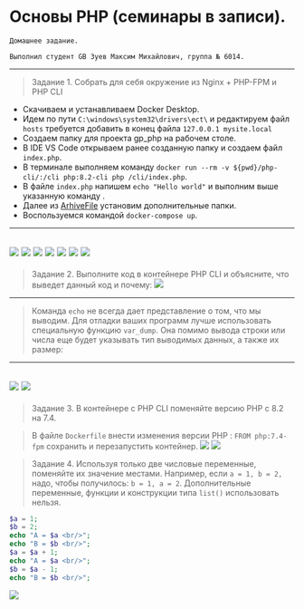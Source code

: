 # Основы PHP (семинары в записи).
```
Домашнее задание.

Выполнил студент GB Зуев Максим Михайлович, группа № 6014.
```
---
> Задание 1. Собрать для себя окружение из Nginx + 
PHP-FPM и PHP CLI

- Скачиваем и устанавливаем Docker Desktop.
- Идем по пути `С:\windows\system32\drivers\ect\` и редактируем файл `hosts` требуется добавить в конец файла `127.0.0.1 mysite.local`
- Создаем папку для проекта gp_php на рабочем столе.
- В IDE VS Code открываем ранее созданную папку и создаем файл `index.php`.
- В терминале выполняем команду `docker run --rm -v ${pwd}/php-cli/:/cli php:8.2-cli php /cli/index.php`.
- В файле `index.php` напишем `echo "Hello world"` и выполним выше указанную команду .
- Далее из [ArhiveFile](./ArhiveFile/fpm.zip) установим дополнительные папки.
- Воспользуемся командой `docker-compose up`.
---
![](./screenShots/8.png)
![](./screenShots/11.png)
![](./screenShots/9.png)
![](./screenShots/10.png)
![](./screenShots/6.png)
![](./screenShots/1.png)
![](./screenShots/13.png)
---
> Задание 2. Выполните код в контейнере PHP CLI и объясните, что выведет данный код и почему:
![](./screenShots/12.png)
---

>Команда `echo` не всегда дает представление о том, что мы выводим. Для отладки ваших программ лучше использовать специальную функцию `var_dump`. Она помимо вывода строки или числа еще будет указывать тип выводимых данных, а также их размер:
---
![](./screenShots/4.png)
![](./screenShots/3.png)
---
> Задание 3. В контейнере с PHP CLI поменяйте версию PHP с 8.2 на 7.4.

> В файле `Dockerfile` внести изменения версии PHP : `FROM php:7.4-fpm`
сохранить и перезапустить контейнер.
![](./screenShots/1.png/)
![](./screenShots/14.png)

> Задание 4. Используя только две числовые переменные, поменяйте их значение местами. Например, если `a = 1, b = 2,` надо, чтобы получилось: `b = 1, a = 2`. Дополнительные переменные, функции и конструкции типа `list()` использовать нельзя.

```php
$a = 1;
$b = 2;
echo "A = $a <br/>";
echo "B = $b <br/>";
$a = $a + 1;
echo "A = $a <br/>";
$b = $a - 1;
echo "B = $b <br/>";
```
![](./screenShots/2.png)

